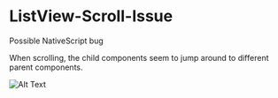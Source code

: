 # ListView-Scroll-Issue
Possible NativeScript bug

When scrolling, the child components seem to jump around to different parent components. 

![Alt Text](https://github.com/jzgoda/ListView-Scroll-Issue/blob/master/TheIllustratedVersion.gif)
